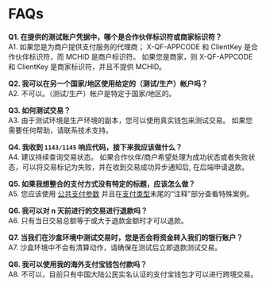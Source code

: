# FAQs

**Q1. 在提供的测试账户凭据中，哪个是合作伙伴标识符或商家标识符？** <br/>
A1. 如果您是为商户提供支付服务的代理商； X-QF-APPCODE 和 ClientKey 是合作伙伴标识符，而 MCHID 是商户标识符。
    如果您是商家，则 X-QF-APPCODE 和 ClientKey 是商家标识符，并且不提供 MCHID。

**Q2. 我可以在另一个国家/地区使用给定的（测试/生产）帐户吗？** <br/>
A2. 不可以。（测试/生产）帐户是特定于国家/地区的。

**Q3. 如何测试交易？** <br/>
A3. 由于测试环境是生产环境的副本，您可以使用真实钱包来测试交易。 如果您需要任何帮助，请联系技术支持。

**Q4. 我收到 <code>1143/1145</code> 响应代码，接下来我应该做什么？** <br/>
A4. 建议持续查询交易状态。 如果合作伙伴/商户希望处理为成功状态或者失败状态，可以将交易标记为失败，并在收到交易成功异步通知后, 在后端申请退款。

**Q5. 如果我想整合的支付方式没有特定的标题，应该怎么做？** <br/>
A5. 您应该使用 [公共支付参数](/docs/preparation/paycode#支付API端点) 并且在[支付类型](/docs/preparation/paycode#支付类型)末尾的“注释”部分查看特殊案例。

**Q6. 我可以对 n 天前进行的交易进行退款吗？** <br/>
A6.	只有当日交易总额等于或大于退款金额时才可以退款。

**Q7. 当我们在沙盒环境中测试交易时，您是否会将资金转入我们的银行账户？** <br/>
A7. 沙盒环境中不会有清算动作，请确保在测试后立即退款测试交易。

**Q8. 我可以使用我的海外支付宝钱包付款吗？** <br/>
A8. 不可以，目前只有中国大陆公民实名认证的支付宝钱包才可以进行跨境交易。

<br/>